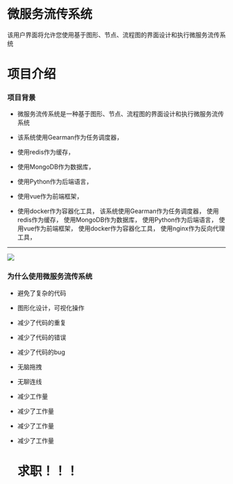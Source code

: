 微服务流传系统
=======
该用户界面将允许您使用基于图形、节点、流程图的界面设计和执行微服务流传系统
# 项目介绍

### 项目背景

- 微服务流传系统是一种基于图形、节点、流程图的界面设计和执行微服务流传系统

- 该系统使用Gearman作为任务调度器，

- 使用redis作为缓存，

- 使用MongoDB作为数据库，

- 使用Python作为后端语言，

- 使用vue作为前端框架，

- 使用docker作为容器化工具，
该系统使用Gearman作为任务调度器，
使用redis作为缓存，
使用MongoDB作为数据库，
使用Python作为后端语言，
使用vue作为前端框架，
使用docker作为容器化工具，
使用nginx作为反向代理工具，
-----------
![](https://ooo.0x0.ooo/2023/10/24/O7jtYX.jpg)

### 为什么使用微服务流传系统
- 避免了复杂的代码

- 图形化设计，可视化操作

- 减少了代码的重复

- 减少了代码的错误

- 减少了代码的bug

- 无脑拖拽

- 无聊连线

- 减少工作量

- 减少了工作量

- 减少了工作量

- 减少了工作量

  # 求职！！！

 